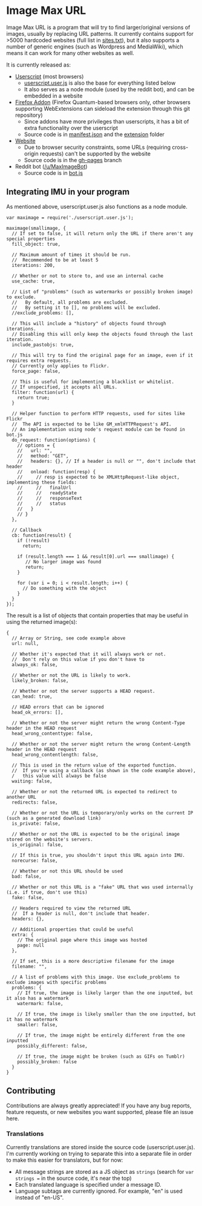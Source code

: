 # Image Max URL

Image Max URL is a program that will try to find larger/original versions of images, usually by replacing URL patterns.
It currently contains support for >5000 hardcoded websites (full list in [sites.txt](https://github.com/qsniyg/maxurl/blob/master/sites.txt)),
but it also supports a number of generic engines (such as Wordpress and MediaWiki), which means it can work for many other websites as well.

It is currently released as:

 * [Userscript](https://greasyfork.org/en/scripts/36662-image-max-url) (most browsers)
   * [userscript.user.js](https://github.com/qsniyg/maxurl/blob/master/userscript.user.js) is also the base for everything listed below
   * It also serves as a node module (used by the reddit bot), and can be embedded in a website
 * [Firefox Addon](https://addons.mozilla.org/en-US/firefox/addon/image-max-url/) (Firefox Quantum-based browsers only, other browsers supporting WebExtensions can sideload the extension through this git repository)
   * Since addons have more privileges than userscripts, it has a bit of extra functionality over the userscript
   * Source code is in [manifest.json](https://github.com/qsniyg/maxurl/blob/master/manifest.json) and the [extension](https://github.com/qsniyg/maxurl/tree/master/extension) folder
 * [Website](https://qsniyg.github.io/maxurl/)
   * Due to browser security constraints, some URLs (requiring cross-origin requests) can't be supported by the website
   * Source code is in the [gh-pages](https://github.com/qsniyg/maxurl/tree/gh-pages) branch
 * Reddit bot ([/u/MaxImageBot](https://www.reddit.com/user/MaxImageBot/))
   * Source code is in [bot.js](https://github.com/qsniyg/maxurl/blob/master/bot.js)

## Integrating IMU in your program

As mentioned above, userscript.user.js also functions as a node module.

    var maximage = require('./userscript.user.js');

    maximage(smallimage, {
      // If set to false, it will return only the URL if there aren't any special properties
      fill_object: true,

      // Maximum amount of times it should be run.
      //  Recommended to be at least 5
      iterations: 200,

      // Whether or not to store to, and use an internal cache
      use_cache: true,

      // List of "problems" (such as watermarks or possibly broken image) to exclude.
      //   By default, all problems are excluded.
      //   By setting it to [], no problems will be excluded.
      //exclude_problems: [],

      // This will include a "history" of objects found through iterations.
      // Disabling this will only keep the objects found through the last iteration.
      include_pastobjs: true,

      // This will try to find the original page for an image, even if it requires extra requests.
      // Currently only applies to Flickr.
      force_page: false,

      // This is useful for implementing a blacklist or whitelist.
      // If unspecified, it accepts all URLs.
      filter: function(url) {
        return true;
      }

      // Helper function to perform HTTP requests, used for sites like Flickr
      //  The API is expected to be like GM_xmlHTTPRequest's API.
      // An implementation using node's request module can be found in bot.js
      do_request: function(options) {
        // options = {
        //   url: "",
        //   method: "GET",
        //   headers: {}, // If a header is null or "", don't include that header
        //   onload: function(resp) {
        //     // resp is expected to be XMLHttpRequest-like object, implementing these fields:
        //     //   finalUrl
        //     //   readyState
        //     //   responseText
        //     //   status
        //   }
        // }
      },

      // Callback
      cb: function(result) {
        if (!result)
          return;

        if (result.length === 1 && result[0].url === smallimage) {
           // No larger image was found
           return;
        }

        for (var i = 0; i < result.length; i++) {
          // Do something with the object
        }
      }
    });

The result is a list of objects that contain properties that may be useful in using the returned image(s):

    {
      // Array or String, see code example above
      url: null,

      // Whether it's expected that it will always work or not.
      //  Don't rely on this value if you don't have to
      always_ok: false,

      // Whether or not the URL is likely to work.
      likely_broken: false,

      // Whether or not the server supports a HEAD request.
      can_head: true,

      // HEAD errors that can be ignored
      head_ok_errors: [],

      // Whether or not the server might return the wrong Content-Type header in the HEAD request
      head_wrong_contenttype: false,

      // Whether or not the server might return the wrong Content-Length header in the HEAD request
      head_wrong_contentlength: false,

      // This is used in the return value of the exported function.
      //  If you're using a callback (as shown in the code example above),
      /   this value will always be false
      waiting: false,

      // Whether or not the returned URL is expected to redirect to another URL
      redirects: false,

      // Whether or not the URL is temporary/only works on the current IP (such as a generated download link)
      is_private: false,

      // Whether or not the URL is expected to be the original image stored on the website's servers.
      is_original: false,

      // If this is true, you shouldn't input this URL again into IMU.
      norecurse: false,

      // Whether or not this URL should be used
      bad: false,

      // Whether or not this URL is a "fake" URL that was used internally (i.e. if true, don't use this)
      fake: false,

      // Headers required to view the returned URL
      //  If a header is null, don't include that header.
      headers: {},

      // Additional properties that could be useful
      extra: {
        // The original page where this image was hosted
        page: null
      },

      // If set, this is a more descriptive filename for the image
      filename: "",

      // A list of problems with this image. Use exclude_problems to exclude images with specific problems
      problems: {
        // If true, the image is likely larger than the one inputted, but it also has a watermark
        watermark: false,

        // If true, the image is likely smaller than the one inputted, but it has no watermark
        smaller: false,

        // If true, the image might be entirely different from the one inputted
        possibly_different: false,

        // If true, the image might be broken (such as GIFs on Tumblr)
        possibly_broken: false
      }
    }

## Contributing

Contributions are always greatly appreciated! If you have any bug reports, feature requests, or new websites you want supported,
please file an issue here.

### Translations

Currently translations are stored inside the source code (userscript.user.js). I'm currently working on trying to separate this into a separate
file in order to make this easier for translators, but for now:

 * All message strings are stored as a JS object as `strings` (search for `var strings =` in the source code, it's near the top)
 * Each translated language is specified under a message ID.
 * Language subtags are currently ignored. For example, "en" is used instead of "en-US".
